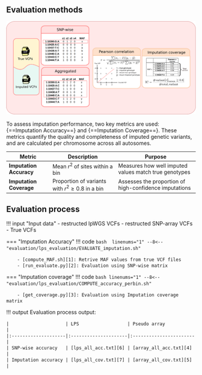 ## Evaluation methods
![evaluate methods](../assets/img/evaluate_methods.png)

To assess imputation performance, two key metrics are used: {==Imputation Accuracy==} and {==Imputation Coverage==}. These metrics quantify the quality and completeness of imputed genetic variants, and are calculated per chromosome across all autosomes.

| Metric                  | Description                                     | Purpose                                                |
|-------------------------|-------------------------------------------------|--------------------------------------------------------|
| **Imputation Accuracy** | Mean $r^2$ of sites within a bin                 | Measures how well imputed values match true genotypes  |
| **Imputation Coverage** | Proportion of variants with $r^2 \geq 0.8$ in a bin | Assesses the proportion of high-confidence imputations |

## Evaluation process

!!! input "Input data"
    - restructed lpWGS VCFs
    - restructed SNP-array VCFs
    - True VCFs

=== "Imputation Accuracy"
    !!! code
        ```bash  linenums="1"
            --8<-- "evaluation/lps_evaluation/EVALUATE_imputation.sh"
        ``` 

        - [compute_MAF.sh][1]: Retrive MAF values from true VCF files
        - [run_evaluate.py][2]: Evaluation using SNP-wise matrix 

=== "Imputation coverage" 
    !!! code
        ```bash linenums="1"
          --8<-- "evaluation/lps_evaluation/COMPUTE_accuracy_perbin.sh"
        ```
        
        - [get_coverage.py][3]: Evaluation using Imputation coverage matrix  

!!! output
    Evaluation process output:
    
    |                     | LPS                  | Pseudo array           |
    |:--------------------|:---------------------|:-----------------------|
    | SNP-wise accuracy   | [lps_all_acc.txt][6] | [array_all_acc.txt][4] |
    | Imputation accuracy | [lps_all_cov.txt][7] | [array_all_cov.txt][5] |

[1]: https://github.com/KTest-VN/lps_paper/blob/main/evaluation/lps_evaluation/bin/compute_MAF.sh
[2]: https://github.com/KTest-VN/lps_paper/blob/main/evaluation/lps_evaluation/bin/run_evaluate.py
[3]: https://github.com/KTest-VN/lps_paper/blob/main/evaluation/lps_evaluation/bin/get_coverage.py
[4]: https://github.com/KTest-VN/lps_paper/blob/main/evaluation/downstream/data/raw_snpwise_accuracy/array_all_acc.txt
[5]: https://github.com/KTest-VN/lps_paper/blob/main/evaluation/downstream/data/raw_snpwise_accuracy/array_all_cov.txt
[6]: https://github.com/KTest-VN/lps_paper/blob/main/evaluation/downstream/data/raw_snpwise_accuracy/lps_all_acc.txt
[7]: https://github.com/KTest-VN/lps_paper/blob/main/evaluation/downstream/data/raw_snpwise_accuracy/lps_all_cov.txt